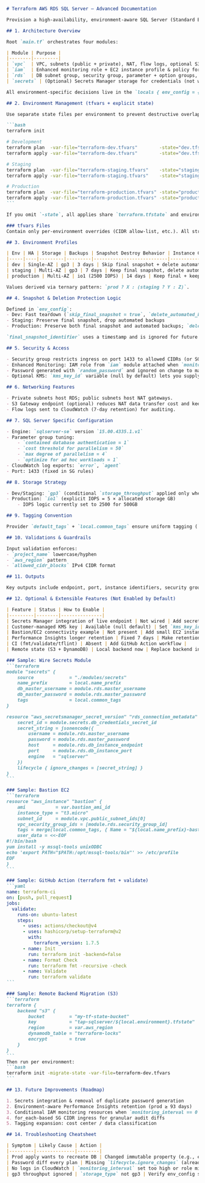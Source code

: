 ````markdown
# Terraform AWS RDS SQL Server — Advanced Documentation

Provision a high-availability, environment-aware SQL Server (Standard Edition) RDS deployment with supporting VPC, IAM, monitoring, and tagging best practices.

## 1. Architecture Overview

Root `main.tf` orchestrates four modules:

| Module | Purpose |
|--------|---------|
| `vpc`  | VPC, subnets (public + private), NAT, flow logs, optional S3 gateway endpoint |
| `iam`  | Enhanced monitoring role + EC2 instance profile & policy for future secrets consumption |
| `rds`  | DB subnet group, security group, parameter + option groups, RDS instance |
| `secrets` | (Optional) Secrets Manager storage for credentials (not wired yet) |

All environment-specific decisions live in the `locals { env_config = { ... } }` block of `main.tf` (instance sizing, HA, retention, deletion protection, snapshot behavior). Modules DO NOT compute environment logic themselves.

## 2. Environment Management (tfvars + explicit state)

Use separate state files per environment to prevent destructive overlap:

```bash
terraform init

# Development
terraform plan  -var-file="terraform-dev.tfvars"        -state="dev.tfstate"
terraform apply -var-file="terraform-dev.tfvars"        -state="dev.tfstate"

# Staging
terraform plan  -var-file="terraform-staging.tfvars"    -state="staging.tfstate"
terraform apply -var-file="terraform-staging.tfvars"    -state="staging.tfstate"

# Production
terraform plan  -var-file="terraform-production.tfvars" -state="production.tfstate"
terraform apply -var-file="terraform-production.tfvars" -state="production.tfstate"
```

If you omit `-state`, all applies share `terraform.tfstate` and environments will overwrite one another.

### tfvars Files
Contain only per-environment overrides (CIDR allow-list, etc.). All strategic behavior stays in `locals.env_config`.

## 3. Environment Profiles

| Env | HA | Storage | Backups | Snapshot Destroy Behavior | Instance Class |
|-----|----|---------|---------|---------------------------|----------------|
| dev | Single-AZ | gp3 | 3 days | Skip final snapshot + delete automated backups | db.m5.large |
| staging | Multi-AZ | gp3 | 7 days | Keep final snapshot, delete automated backups | db.m5.xlarge |
| production | Multi-AZ | io1 (2500 IOPS) | 14 days | Keep final + keep automated backups | db.m5.2xlarge |

Values derived via ternary pattern: `prod ? X : (staging ? Y : Z)`.

## 4. Snapshot & Deletion Protection Logic

Defined in `env_config`:
- Dev: Fast teardown (`skip_final_snapshot = true`, `delete_automated_backups = true`)
- Staging: Preserve final snapshot, drop automated backups
- Production: Preserve both final snapshot and automated backups; `deletion_protection = true`

`final_snapshot_identifier` uses a timestamp and is ignored for future changes (prevents forced replacement).

## 5. Security & Access

- Security group restricts ingress on port 1433 to allowed CIDRs (or SG IDs if provided).
- Enhanced Monitoring: IAM role from `iam` module attached when `monitoring_interval > 0`.
- Password generated with `random_password` and ignored on change to maintain idempotency.
- Optional KMS: `kms_key_id` variable (null by default) lets you supply a customer-managed key without impacting existing state.

## 6. Networking Features

- Private subnets host RDS; public subnets host NAT gateways.
- S3 Gateway endpoint (optional) reduces NAT data transfer cost and keeps traffic on AWS backbone.
- Flow logs sent to CloudWatch (7-day retention) for auditing.

## 7. SQL Server Specific Configuration

- Engine: `sqlserver-se` version `15.00.4335.1.v1`
- Parameter group tuning:
    - `contained database authentication = 1`
    - `cost threshold for parallelism = 50`
    - `max degree of parallelism = 4`
    - `optimize for ad hoc workloads = 1`
- CloudWatch log exports: `error`, `agent`
- Port: 1433 (fixed in SG rules)

## 8. Storage Strategy

- Dev/Staging: `gp3` (conditional `storage_throughput` applied only when gp3)
- Production: `io1` (explicit IOPS = 5 × allocated storage GB)
    - IOPS logic currently set to 2500 for 500GB

## 9. Tagging Convention

Provider `default_tags` + `local.common_tags` ensure uniform tagging (`Environment`, `Project`, `ManagedBy`). Each resource merges module-specific `Name` tag.

## 10. Validations & Guardrails

Input validation enforces:
- `project_name` lowercase/hyphen
- `aws_region` pattern
- `allowed_cidr_blocks` IPv4 CIDR format

## 11. Outputs

Key outputs include endpoint, port, instance identifiers, security group ID, and sensitive connection bundle (`connection_info`).

## 12. Optional & Extensible Features (Not Enabled by Default)

| Feature | Status | How to Enable |
|---------|--------|---------------|
| Secrets Manager integration of live endpoint | Not wired | Add secrets module call + update secret version with endpoint / port |
| Customer-managed KMS key | Available (null default) | Set `kms_key_id` in root or tfvars |
| Bastion/EC2 connectivity example | Not present | Add small EC2 instance in public subnet with tools installed |
| Performance Insights longer retention | Fixed 7 days | Make retention environment-aware in `env_config` |
| CI (fmt/validate/tflint) | Absent | Add GitHub Action workflow |
| Remote state (S3 + DynamoDB) | Local backend now | Replace backend in `versions.tf` + migrate state |

### Sample: Wire Secrets Module
```terraform
module "secrets" {
    source             = "./modules/secrets"
    name_prefix        = local.name_prefix
    db_master_username = module.rds.master_username
    db_master_password = module.rds.master_password
    tags               = local.common_tags
}

resource "aws_secretsmanager_secret_version" "rds_connection_metadata" {
    secret_id = module.secrets.db_credentials_secret_id
    secret_string = jsonencode({
        username = module.rds.master_username
        password = module.rds.master_password
        host     = module.rds.db_instance_endpoint
        port     = module.rds.db_instance_port
        engine   = "sqlserver"
    })
    lifecycle { ignore_changes = [secret_string] }
}
```

### Sample: Bastion EC2
```terraform
resource "aws_instance" "bastion" {
    ami           = var.bastion_ami_id
    instance_type = "t3.micro"
    subnet_id     = module.vpc.public_subnet_ids[0]
    vpc_security_group_ids = [module.rds.security_group_id]
    tags = merge(local.common_tags, { Name = "${local.name_prefix}-bastion" })
    user_data = <<-EOF
#!/bin/bash
yum install -y mssql-tools unixODBC
echo 'export PATH="$PATH:/opt/mssql-tools/bin"' >> /etc/profile
EOF
}
```

### Sample: GitHub Action (terraform fmt + validate)
```yaml
name: terraform-ci
on: [push, pull_request]
jobs:
  validate:
    runs-on: ubuntu-latest
    steps:
      - uses: actions/checkout@v4
      - uses: hashicorp/setup-terraform@v2
        with:
          terraform_version: 1.7.5
      - name: Init
        run: terraform init -backend=false
      - name: Format Check
        run: terraform fmt -recursive -check
      - name: Validate
        run: terraform validate
```

### Sample: Remote Backend Migration (S3)
```terraform
terraform {
    backend "s3" {
        bucket         = "my-tf-state-bucket"
        key            = "tap-sqlserver/${local.environment}.tfstate"
        region         = var.aws_region
        dynamodb_table = "terraform-locks"
        encrypt        = true
    }
}
```
Then run per environment:
```bash
terraform init -migrate-state -var-file=terraform-dev.tfvars
```

## 13. Future Improvements (Roadmap)

1. Secrets integration & removal of duplicate password generation
2. Environment-aware Performance Insights retention (prod ≥ 93 days)
3. Conditional IAM monitoring resources when `monitoring_interval == 0`
4. for_each-based SG CIDR ingress for granular audit diffs
5. Tagging expansion: cost center / data classification

## 14. Troubleshooting Cheatsheet

| Symptom | Likely Cause | Action |
|---------|--------------|--------|
| Prod apply wants to recreate DB | Changed immutable property (e.g., engine major) | Revert or plan maintenance window replacement |
| Password diff every plan | Missing `lifecycle.ignore_changes` (already present) | Confirm block intact |
| No logs in CloudWatch | `monitoring_interval` set too high or role missing | Check IAM role ARN output |
| gp3 throughput ignored | `storage_type` not gp3 | Verify env_config storage_type |

````
